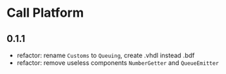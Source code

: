 # Call Platform

## 0.1.1

- refactor: rename `Customs` to `Queuing`, create .vhdl instead .bdf
- refactor: remove useless components `NumberGetter` and `QueueEmitter`
